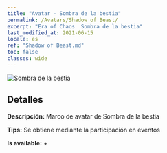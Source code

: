 ```yaml
---
title: "Avatar - Sombra de la bestia"
permalink: /Avatars/Shadow of Beast/
excerpt: "Era of Chaos  Sombra de la bestia"
last_modified_at: 2021-06-15
locale: es
ref: "Shadow of Beast.md"
toc: false
classes: wide
---
```

 ![Sombra de la bestia](/images/a/avatarFrame_79.png)

## Detalles

 **Descripción:** Marco de avatar de Sombra de la bestia 

 **Tips:** Se obtiene mediante la participación en eventos 

 **Is available:**  + 

